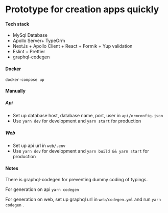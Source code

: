 # Prototype for creation apps quickly

#### Tech stack

- MySql Database
- Apollo Server+ TypeOrm
- NextJs + Apollo Client + React + Formik + Yup validation
- Eslint + Prettier
- graphql-codegen

#### Docker

````
docker-compose up
````



#### Manually

##### Api

- Set up database host, database name, port, user in `api/ormconfig.json`
- Use `yarn dev` for development and `yarn start` for production

##### Web
- Set up api url in `web/.env`
- Use `yarn dev` for development and `yarn build && yarn start` for production

#### Notes

There is graphql-codegen for preventing dummy coding of typings.

For generation on api   `yarn codegen`

For generation on web, set up graphql url in `web/codegen.yml` and run  `yarn codegen` .
